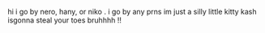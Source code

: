hi 
i go by nero, hany, or niko . i go by any prns 
im just a silly little kitty 
kash isgonna steal your toes 
bruhhhh !!
